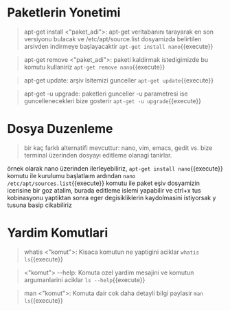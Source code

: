 # Paketlerin Yonetimi

>apt-get install <"paket_adi">: apt-get veritabanını tarayarak en son versiyonu bulacak ve /etc/apt/source.list dosyamizda belirtilen arsivden indirmeye başlayacaktir
`apt-get install nano`{{execute}}

>apt-get remove <"paket_adi">:  paketi kaldirmak istedigimizde bu komutu kullaniriz
`apt-get remove nano`{{execute}}

>apt-get update: arşiv lsitemizi gunceller
`apt-get update`{{execute}}

>apt-get -u upgrade: paketleri gunceller -u parametresi ise guncellenecekleri bize gosterir
`apt-get -u upgrade`{{execute}}

# Dosya Duzenleme

>bir kaç farklı alternatifi mevcuttur: nano, vim, emacs, gedit vs. bize terminal üzerinden dosyayı editleme olanagi tanirlar.

örnek olarak nano üzerinden ilerleyebiliriz, `apt-get install nano`{{execute}} komutu ile kurulumu başlatlaım ardından `nano /etc/apt/sources.list`{{execute}} komutu ile paket eşiv dosyamizin icerisine bir goz atalim, burada editleme islemi yapabilir ve ctrl+x tus kobinasyonu yaptiktan sonra eger degisikliklerin kaydolmasini istiyorsak y tusuna basip cikabiliriz

# Yardim Komutlari

>whatis <"komut">: Kisaca komutun ne yaptigini aciklar
`whatis ls`{{execute}}

><"komut"> --help: Komuta ozel yardim mesajini ve komutun argumanlarini aciklar
`ls --help`{{execute}}

>man <"komut">: Komuta dair cok daha detayli bilgi paylasir 
`man ls`{{execute}}